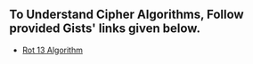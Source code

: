 ## To Understand Cipher Algorithms, Follow provided Gists' links given below.

  
  - [Rot 13 Algorithm](https://gist.github.com/Anim-101/6e320cda6b52886541ca63f7fc49e56b#file-rot-13-cipher-org)
